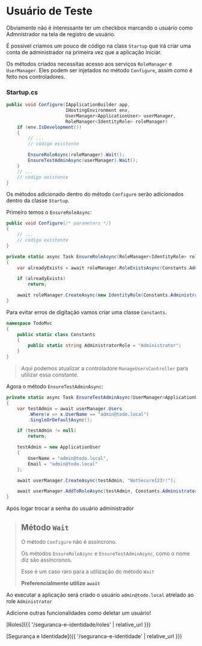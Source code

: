 # Usuário de Teste

Obviamente não é interessante ter um checkbox  marcando o usuário como Admnistrador na tela de registro de usuário.

É possível criamos um pouco de código na class `Startup` que irá criar uma conta de administrador na primeira vez que a aplicação iniciar.

Os métodos criados necessitas acesso aos serviços `RoleManager` e `UserManager`. Eles podem ser injetados no método `Configure`, assim como é feito nos controladores.

### Startup.cs

```csharp
public void Configure(IApplicationBuilder app,
                      IHostingEnvironment env,
                      UserManager<ApplicationUser> userManager,
                      RoleManager<IdentityRole> roleManager)
    if (env.IsDevelopment())
    {
        // ...
        // código existente

        EnsureRoleAsync(roleManager).Wait();
        EnsureTestAdminAsync(userManager).Wait();
    }
    // ...
    // código existente
}
```

Os métodos adicionado dentro do método `Configure` serão adicionados dentro da classe `Startup`.

Primeiro temos o `EnsureRoleAsync`:

```csharp
public void Configure(/* parameters */)
{
    // ...
    // código existente
}

private static async Task EnsureRoleAsync(RoleManager<IdentityRole> roleManager)
{
    var alreadyExists = await roleManager.RoleExistsAsync(Constants.AdministratorRole);

    if (alreadyExists)
        return;

    await roleManager.CreateAsync(new IdentityRole(Constants.AdministratorRole));
}
```

Para evitar erros de digitação vamos criar uma classe `Constants`.

```csharp
namespace TodoMvc
{
    public static class Constants
    {
        public static string AdministratorRole = "Administrator";
    }
}
```

> Aqui podemos atualizar a controladore `ManageUsersController` para utilizar essa constante.

Agora o método `EnsureTestAdminAsync`:

```csharp
private static async Task EnsureTestAdminAsync(UserManager<ApplicationUser> userManager)
{
    var testAdmin = await userManager.Users
        .Where(x => x.UserName == "admin@todo.local")
        .SingleOrDefaultAsync();

    if (testAdmin != null)
        return;

    testAdmin = new ApplicationUser
    {
        UserName = "admin@todo.local",
        Email = "admin@todo.local"
    };

    await userManager.CreateAsync(testAdmin, "NotSecure123!!");

    await userManager.AddToRoleAsync(testAdmin, Constants.AdministratorRole);
}
```

Após logar trocar a senha do usuário administrador

> ## Método `Wait`
> 
> O método `Configure` não é assíncrono.
> 
> Os métodos `EnsureRoleAsync` e `EnsureTestAdminAsync`, como o nome diz são assíncronos.
>
> Esse é um caso raro para a utilização do método `Wait`
>
> **Preferencialmente utilize `await`**

Ao executar a aplicação será criado o usuário `admin@todo.local` atrelado ao role `Administrator`

Adicione outras funcionalidades como deletar um usuário!

[Roles]({{ '/seguranca-e-identidade/roles' | relative_url }})

[Segurança e Identidade]({{ '/seguranca-e-identidade' | relative_url }})